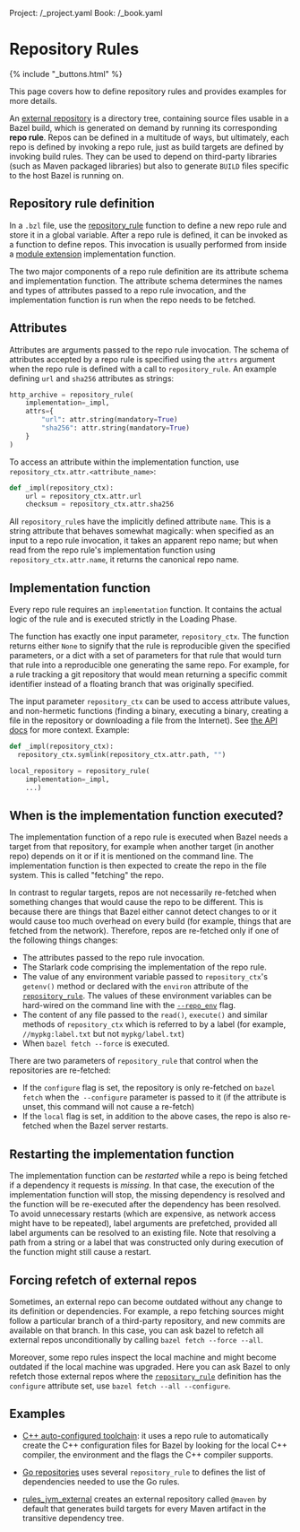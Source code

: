Project: /_project.yaml
Book: /_book.yaml

# Repository Rules

{% include "_buttons.html" %}

This page covers how to define repository rules and provides examples for
more details.

An [external repository](/external/overview#repository) is a directory tree,
containing source files usable in a Bazel build, which is generated on demand by
running its corresponding **repo rule**. Repos can be defined in a multitude of
ways, but ultimately, each repo is defined by invoking a repo rule, just as
build targets are defined by invoking build rules. They can be used to depend on
third-party libraries (such as Maven packaged libraries) but also to generate
`BUILD` files specific to the host Bazel is running on.

## Repository rule definition

In a `.bzl` file, use the
[repository_rule](/rules/lib/globals/bzl#repository_rule) function to define a
new repo rule and store it in a global variable. After a repo rule is defined,
it can be invoked as a function to define repos. This invocation is usually
performed from inside a [module extension](/external/extension) implementation
function.

The two major components of a repo rule definition are its attribute schema and
implementation function. The attribute schema determines the names and types of
attributes passed to a repo rule invocation, and the implementation function is
run when the repo needs to be fetched.

## Attributes

Attributes are arguments passed to the repo rule invocation. The schema of
attributes accepted by a repo rule is specified using the `attrs` argument when
the repo rule is defined with a call to `repository_rule`. An example defining
`url` and `sha256` attributes as strings:

```python
http_archive = repository_rule(
    implementation=_impl,
    attrs={
        "url": attr.string(mandatory=True)
        "sha256": attr.string(mandatory=True)
    }
)
```

To access an attribute within the implementation function, use
`repository_ctx.attr.<attribute_name>`:

```python
def _impl(repository_ctx):
    url = repository_ctx.attr.url
    checksum = repository_ctx.attr.sha256
```

All `repository_rule`s have the implicitly defined attribute `name`. This is a
string attribute that behaves somewhat magically: when specified as an input to
a repo rule invocation, it takes an apparent repo name; but when read from the
repo rule's implementation function using `repository_ctx.attr.name`, it returns
the canonical repo name.

## Implementation function

Every repo rule requires an `implementation` function. It contains the
actual logic of the rule and is executed strictly in the Loading Phase.

The function has exactly one input parameter, `repository_ctx`. The function
returns either `None` to signify that the rule is reproducible given the
specified parameters, or a dict with a set of parameters for that rule that
would turn that rule into a reproducible one generating the same repo. For
example, for a rule tracking a git repository that would mean returning a
specific commit identifier instead of a floating branch that was originally
specified.

The input parameter `repository_ctx` can be used to
access attribute values, and non-hermetic functions (finding a binary,
executing a binary, creating a file in the repository or downloading a file
from the Internet). See [the API docs](/rules/lib/builtins/repository_ctx) for
more context. Example:

```python
def _impl(repository_ctx):
  repository_ctx.symlink(repository_ctx.attr.path, "")

local_repository = repository_rule(
    implementation=_impl,
    ...)
```

## When is the implementation function executed?

The implementation function of a repo rule is executed when Bazel needs a
target from that repository, for example when another target (in another
repo) depends on it or if it is mentioned on the command line. The
implementation function is then expected to create the repo in the file
system. This is called "fetching" the repo.

In contrast to regular targets, repos are not necessarily re-fetched when
something changes that would cause the repo to be different. This is
because there are things that Bazel either cannot detect changes to or it would
cause too much overhead on every build (for example, things that are fetched
from the network). Therefore, repos are re-fetched only if one of the
following things changes:

* The attributes passed to the repo rule invocation.
* The Starlark code comprising the implementation of the repo rule.
* The value of any environment variable passed to `repository_ctx`'s
  `getenv()` method or declared with the `environ` attribute of the
  [`repository_rule`](/rules/lib/globals/bzl#repository_rule). The values
  of these environment variables can be hard-wired on the command line with the
  [`--repo_env`](/reference/command-line-reference#flag--repo_env) flag.
* The content of any file passed to the `read()`, `execute()` and similar
  methods of `repository_ctx` which is referred to by a label (for example,
  `//mypkg:label.txt` but not `mypkg/label.txt`)
* When `bazel fetch --force` is executed.

There are two parameters of `repository_rule` that control when the repositories
are re-fetched:

* If the `configure` flag is set, the repository is only re-fetched on
  `bazel fetch` when the` --configure` parameter is passed to it (if the
  attribute is unset, this command will not cause a re-fetch)
* If the `local` flag is set, in addition to the above cases, the repo is
  also re-fetched when the Bazel server restarts.

## Restarting the implementation function

The implementation function can be _restarted_ while a repo is being
fetched if a dependency it requests is _missing_. In that case, the execution of
the implementation function will stop, the missing dependency is resolved and
the function will be re-executed after the dependency has been resolved. To
avoid unnecessary restarts (which are expensive, as network access might
have to be repeated), label arguments are prefetched, provided all
label arguments can be resolved to an existing file. Note that resolving
a path from a string or a label that was constructed only during execution
of the function might still cause a restart.

## Forcing refetch of external repos

Sometimes, an external repo can become outdated without any change to its
definition or dependencies. For example, a repo fetching sources might
follow a particular branch of a third-party repository, and new commits are
available on that branch. In this case, you can ask bazel to refetch all
external repos unconditionally by calling `bazel fetch --force --all`.

Moreover, some repo rules inspect the local machine and might become
outdated if the local machine was upgraded. Here you can ask Bazel to
only refetch those external repos where the
[`repository_rule`](/rules/lib/globals#repository_rule)
definition has the `configure` attribute set, use
`bazel fetch --all --configure`.

## Examples

- [C++ auto-configured toolchain](https://cs.opensource.google/bazel/bazel/+/master:tools/cpp/cc_configure.bzl;drc=644b7d41748e09eff9e47cbab2be2263bb71f29a;l=176):
  it uses a repo rule to automatically create the
  C++ configuration files for Bazel by looking for the local C++ compiler, the
  environment and the flags the C++ compiler supports.

- [Go repositories](https://github.com/bazelbuild/rules_go/blob/67bc217b6210a0922d76d252472b87e9a6118fdf/go/private/go_repositories.bzl#L195)
  uses several `repository_rule` to defines the list of dependencies
  needed to use the Go rules.

- [rules_jvm_external](https://github.com/bazelbuild/rules_jvm_external) creates
  an external repository called `@maven` by default that generates build targets
  for every Maven artifact in the transitive dependency tree.
